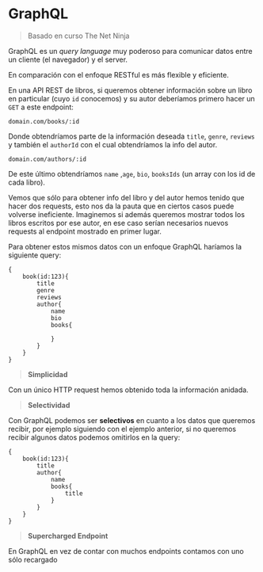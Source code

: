 # GraphQL

> Basado en curso The Net Ninja



GraphQL es un *query language* muy poderoso para comunicar datos entre un cliente (el navegador) y el server.

En comparación con el enfoque RESTful es más flexible y eficiente.

En una API REST de libros, si queremos obtener información sobre un libro en particular (cuyo `id` conocemos) y su autor deberíamos primero hacer un `GET` a este endpoint:

```
domain.com/books/:id
```

Donde obtendríamos parte de la información deseada `title`, `genre`, `reviews` y también el `authorId` con el cual obtendríamos la info del autor.

```
domain.com/authors/:id
```

De este último obtendríamos `name` ,`age`, `bio`, `booksIds` (un array con los id de cada libro).

Vemos que sólo para obtener info del libro y del autor hemos tenido que hacer dos requests, esto nos da la pauta que en ciertos casos puede volverse ineficiente. Imaginemos si además queremos mostrar todos los libros escritos por ese autor, en ese caso serían necesarios nuevos requests al endpoint mostrado en primer lugar.



Para obtener estos mismos datos con un enfoque GraphQL haríamos la siguiente query:

```
{
    book(id:123){
        title
        genre
        reviews
        author{
            name
            bio
            books{

            }
        }
    }
}
```



> **Simplicidad**

Con un único HTTP request hemos obtenido toda la información anidada.



> **Selectividad**

Con GraphQL podemos ser **selectivos** en cuanto a los datos que queremos recibir, por ejemplo siguiendo con el ejemplo anterior, si no queremos recibir algunos datos podemos omitirlos en la query:

```
{
    book(id:123){
        title
        author{
            name
            books{
				title
            }
        }
    }
}
```



> **Supercharged Endpoint**

En GraphQL en vez de contar con muchos endpoints contamos con uno sólo recargado 